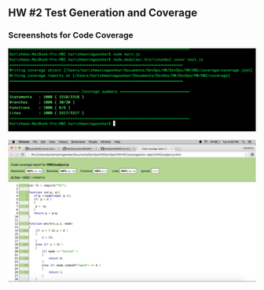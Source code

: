 ## HW #2 Test Generation and Coverage 

### Screenshots for Code Coverage

![](coverage1.png)

![](coverage2.png)
